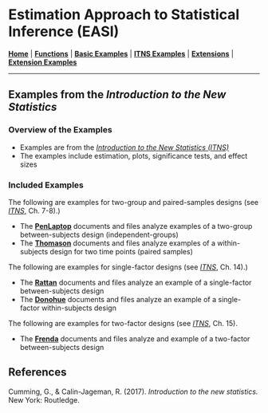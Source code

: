 # Estimation Approach to Statistical Inference (EASI)

[**Home**](https://github.com/cwendorf/EASI/) | 
[**Functions**](https://github.com/cwendorf/EASI/tree/master/A-Functions) | 
[**Basic Examples**](https://github.com/cwendorf/EASI/tree/master/B-BasicExamples) | 
[**ITNS Examples**](https://github.com/cwendorf/EASI/tree/master/C-ITNSExamples) | 
[**Extensions**](https://github.com/cwendorf/EASI/tree/master/D-Extensions) | 
[**Extension Examples**](https://github.com/cwendorf/EASI/tree/master/E-ExtensionExamples) 

---

## Examples from the _Introduction to the New Statistics_

### Overview of the Examples

- Examples are from the _[Introduction to the New Statistics (ITNS)](https://thenewstatistics.com/itns/ "Introduction to the New Statistics")_
- The examples include estimation, plots, significance tests, and effect sizes

### Included Examples

The following are examples for two-group and paired-samples designs (see _[ITNS](https://thenewstatistics.com/itns/ "Introduction to the New Statistics")_, Ch. 7-8).)

- The [**PenLaptop**](./Rattan/) documents and files analyze examples of a two-group between-subjects design (independent-groups)
- The [**Thomason**](./Donohue/) documents and files analyze examples of a within-subjects design for two time points (paired samples)

The following are examples for single-factor designs (see _[ITNS](https://thenewstatistics.com/itns/ "Introduction to the New Statistics")_, Ch. 14).)

- The [**Rattan**](./Rattan/) documents and files analyze an example of a single-factor between-subjects design 
- The [**Donohue**](./Donohue/) documents and files analyze an example of a single-factor within-subjects design  

The following are examples for two-factor designs (see _[ITNS](https://thenewstatistics.com/itns/ "Introduction to the New Statistics")_, Ch. 15).

- The [**Frenda**](./Frenda/) documents and files analyze and example of a two-factor between-subjects design  

## References

Cumming, G., & Calin-Jageman, R. (2017). _Introduction to the new statistics._ New York: Routledge.
